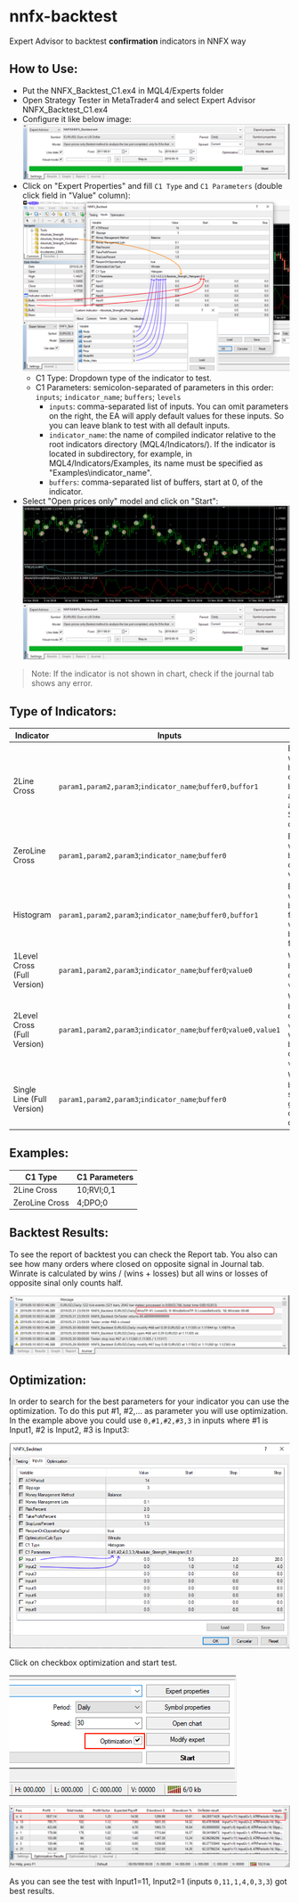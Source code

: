 # nnfx-backtest

Expert Advisor to backtest **confirmation** indicators in NNFX way

## How to Use:

* Put the NNFX_Backtest_C1.ex4 in MQL4/Experts folder
* Open Strategy Tester in MetaTrader4 and select Expert Advisor NNFX_Backtest_C1.ex4
* Configure it like below image:
![ea strategy tester](./images/ea_strategy_tester.png)
* Click on "Expert Properties" and fill `C1 Type` and `C1 Parameters` (double click field in "Value" column):
![ea properties](./images/ea_properties.png)
    * C1 Type: Dropdown type of the indicator to test.
    * C1 Parameters: semicolon-separated of parameters in this order: `inputs`; `indicator_name`; `buffers`; `levels`
        * `inputs`: comma-separated list of inputs. You can omit parameters on the right, the EA will apply default values for these inputs. So you can leave blank to test with all default inputs.
        * `indicator_name`: the name of compiled indicator relative to the root indicators directory (MQL4/Indicators/). If the indicator is located in subdirectory, for example, in MQL4/Indicators/Examples, its name must be specified as "Examples\\indicator_name".
        * `buffers`: comma-separated list of buffers, start at 0, of the indicator.
* Select "Open prices only" model and click on "Start": 
![ea run](./images/ea_run.png)

> Note: If the indicator is not shown in chart, check if the journal tab shows any error.

## Type of Indicators:

Indicator | Inputs | Signal
--------- | ---------- | -----
2Line Cross | `param1,param2,param3`;`indicator_name`;`buffer0,buffor1` | Buy when `buffer0` cross `buffer1` and is above. Sell otherwise
ZeroLine Cross | `param1,param2,param3`;`indicator_name`;`buffer0` | Buy/Sell when `buffer0` cross value 0
Histogram | `param1,param2,param3`;`indicator_name`;`buffer0,buffor1` | Buy when `buffer0` is filled. Sell when `buffer1` is filled.
1Level Cross (Full Version) | `param1,param2,param3`;`indicator_name`;`buffer0`;`value0` | When `buffer0` cross `value0` 
2Level Cross (Full Version) | `param1,param2,param3`;`indicator_name`;`buffer0`;`value0,value1` | When `buffer0` cross `value0` or when `buffer1` cross `value1`
Single Line (Full Version) | `param1,param2,param3`;`indicator_name`;`buffer0` | When `buffer0` starts grow up or go down

## Examples:

C1 Type | C1 Parameters
------- | -------------
2Line Cross | 10;RVI;0,1
ZeroLine Cross | 4;DPO;0


## Backtest Results:

To see the report of backtest you can check the Report tab. You also can see how many orders where closed on opposite signal in Journal tab.
Winrate is calculated by wins / (wins + losses) but all wins or losses of opposite sinal only counts half.

![ea results](./images/ea_results.png)

## Optimization:

In order to search for the best parameters for your indicator you can use the optimization. To do this put #1, #2,... as parameter you will use optimization.
In the example above you could use `0,#1,#2,#3,3` in inputs where #1 is Input1, #2 is Input2, #3 is Input3:

![ea optimization](./images/ea_optimization.png)

Click on checkbox optimization and start test.

![ea optimization](./images/ea_optimization2.png)

![ea optimization results](./images/ea_optimization_results.png)

As you can see the test with Input1=11, Input2=1  (inputs `0,11,1,4,0,3,3`) got best results.